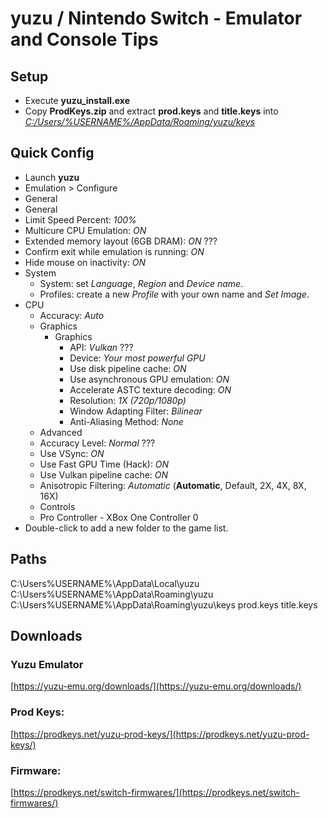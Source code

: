 # yuzu / Nintendo Switch - Emulator and Console Tips

## Setup
* Execute **yuzu_install.exe**
* Copy **ProdKeys.zip** and extract **prod.keys** and **title.keys** into
[*C:/Users/%USERNAME%/AppData/Roaming/yuzu/keys*](file:///C:/Users/%USERNAME%/AppData/Roaming/yuzu/keys)

## Quick Config
* Launch **yuzu**
* Emulation > Configure
 * General
  * General
   * Limit Speed Percent: *100%*
   * Multicure CPU Emulation: *ON*
   * Extended memory layout (6GB DRAM): *ON* ???
   * Confirm exit while emulation is running: *ON*
   * Hide mouse on inactivity: *ON*
  * System
    * System: set *Language*, *Region* and *Device name*.
    * Profiles: create a new *Profile* with your own name and *Set Image*.
  * CPU
    * Accuracy: *Auto*
    * Graphics
      * Graphics
        * API: *Vulkan* ???
        * Device: *Your most powerful GPU*
        * Use disk pipeline cache: *ON*
        * Use asynchronous GPU emulation: *ON*
        * Accelerate ASTC texture decoding: *ON*
        * Resolution: *1X (720p/1080p)*
        * Window Adapting Filter: *Bilinear*
        * Anti-Aliasing Method: *None*
    * Advanced
     * Accuracy Level: *Normal* ???
     * Use VSync: *ON*
     * Use Fast GPU Time (Hack): *ON*
     * Use Vulkan pipeline cache: *ON*
     * Anisotropic Filtering: *Automatic* (**Automatic**, Default, 2X, 4X, 8X, 16X)
    * Controls
     * Pro Controller - XBox One Controller 0
 * Double-click to add a new folder to the game list.



## Paths
C:\Users\%USERNAME%\AppData\Local\yuzu
C:\Users\%USERNAME%\AppData\Roaming\yuzu
C:\Users\%USERNAME%\AppData\Roaming\yuzu\keys
prod.keys
title.keys

## Downloads

### Yuzu Emulator
[https://yuzu-emu.org/downloads/](https://yuzu-emu.org/downloads/)

### Prod Keys:
[https://prodkeys.net/yuzu-prod-keys/](https://prodkeys.net/yuzu-prod-keys/)

### Firmware:
[https://prodkeys.net/switch-firmwares/](https://prodkeys.net/switch-firmwares/)
